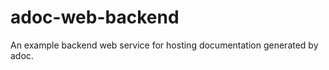 adoc-web-backend
================

An example backend web service for hosting documentation generated by adoc.
